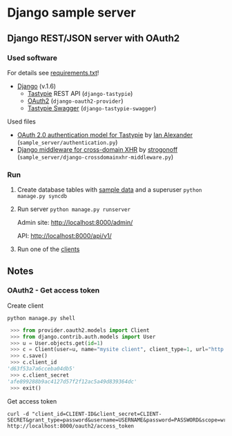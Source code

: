 # Django sample server

## Django REST/JSON server with OAuth2

### Used software

For details see [requirements.txt](requirements.txt)!

* [Django](http://www.djangoproject.com/) (v.1.6)
    * [Tastypie](http://django-tastypie.readthedocs.org/) REST API (`django-tastypie`)
    * [OAuth2](http://django-oauth2-provider.readthedocs.org) (`django-oauth2-provider`)
    * [Tastypie Swagger](https://github.com/minism/django-tastypie-swagger) (`django-tastypie-swagger`)

Used files

* [OAuth 2.0 authentication model for Tastypie](http://github.com/ianalexander/django-oauth2-tastypie) by [Ian Alexander](http://github.com/ianalexander) (`sample_server/authentication.py`)
* [Django middleware for cross-domain XHR](http://gist.github.com/strogonoff/1369619) by  [strogonoff](https://github.com/strogonoff) (`sample_server/django-crossdomainxhr-middleware.py`)

### Run

1. Create database tables with [sample data](initial_data.json) and a superuser `python manage.py syncdb`

2. Run server `python manage.py runserver`

    Admin site: [http://localhost:8000/admin/](http://localhost:8000/admin/)

    API: [http://localhost:8000/api/v1/](http://localhost:8000/api/v1/)

3. Run one of the [clients](../client/)


## Notes

### OAuth2 - Get access token

Create client

```
python manage.py shell
```

```python
 >>> from provider.oauth2.models import Client
 >>> from django.contrib.auth.models import User
 >>> u = User.objects.get(id=1)
 >>> c = Client(user=u, name="mysite client", client_type=1, url="http://exampple.com")
 >>> c.save()
 >>> c.client_id
'd63f53a7a6cceba04db5'
 >>> c.client_secret
'afe899288b9ac4127d57f2f12ac5a49d839364dc'
 >>> exit()
```

Get access token

```
curl -d "client_id=CLIENT-ID&client_secret=CLIENT-SECRET&grant_type=password&username=USERNAME&password=PASSWORD&scope=write" http://localhost:8000/oauth2/access_token
```